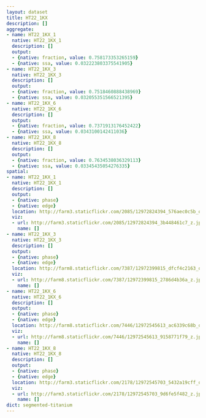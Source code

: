 ```yaml
---
layout: dataset
title: HT22_1KX
description: []
aggregate:
- name: HT22_1KX_1
  native: HT22_1KX_1
  description: []
  output:
  - {native: fraction, value: 0.758173353265159}
  - {native: ssa, value: 0.032223803375541905}
- name: HT22_1KX_3
  native: HT22_1KX_3
  description: []
  output:
  - {native: fraction, value: 0.7518460888438969}
  - {native: ssa, value: 0.032055351566521395}
- name: HT22_1KX_6
  native: HT22_1KX_6
  description: []
  output:
  - {native: fraction, value: 0.7371913176452422}
  - {native: ssa, value: 0.0343100142411036}
- name: HT22_1KX_8
  native: HT22_1KX_8
  description: []
  output:
  - {native: fraction, value: 0.7634538036329113}
  - {native: ssa, value: 0.03345435054276335}
spatial:
- name: HT22_1KX_1
  native: HT22_1KX_1
  description: []
  output:
  - {native: phase}
  - {native: edge}
  location: http://farm3.staticflickr.com/2085/12972824394_576aec0c5b_o.png
  viz:
  - url: http://farm3.staticflickr.com/2085/12972824394_3b448461c7_z.jpg
    name: []
- name: HT22_1KX_3
  native: HT22_1KX_3
  description: []
  output:
  - {native: phase}
  - {native: edge}
  location: http://farm8.staticflickr.com/7387/12972399815_dfcf4c2163_o.png
  viz:
  - url: http://farm8.staticflickr.com/7387/12972399815_2786d4b36a_z.jpg
    name: []
- name: HT22_1KX_6
  native: HT22_1KX_6
  description: []
  output:
  - {native: phase}
  - {native: edge}
  location: http://farm8.staticflickr.com/7446/12972545613_ac6339c68b_o.png
  viz:
  - url: http://farm8.staticflickr.com/7446/12972545613_9158771f79_z.jpg
    name: []
- name: HT22_1KX_8
  native: HT22_1KX_8
  description: []
  output:
  - {native: phase}
  - {native: edge}
  location: http://farm3.staticflickr.com/2178/12972545703_5432a19cff_o.png
  viz:
  - url: http://farm3.staticflickr.com/2178/12972545703_9d6fe5f482_z.jpg
    name: []
dict: segmented-titanium
---
```

